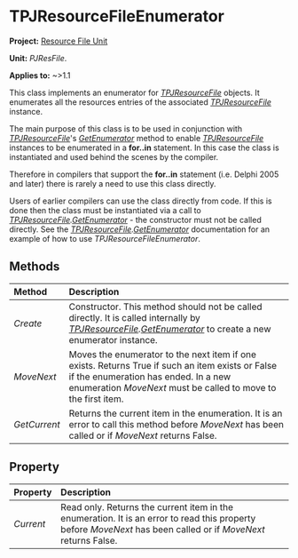 # TPJResourceFileEnumerator

**Project:** [Resource File Unit](../API.md)

**Unit:** _PJResFile_.

**Applies to:** ~>1.1

This class implements an enumerator for _[TPJResourceFile](./TPJResourceFile.md)_ objects. It enumerates all the resources entries of the associated _[TPJResourceFile](./TPJResourceFile.md)_ instance.

The main purpose of this class is to be used in conjunction with _[TPJResourceFile](./TPJResourceFile.md)_'s _[GetEnumerator](./TPJResourceFile-GetEnumerator.md)_ method to enable _[TPJResourceFile](./TPJResourceFile.md)_ instances to be enumerated in a **for..in** statement. In this case the class is instantiated and used behind the scenes by the compiler.

Therefore in compilers that support the **for..in** statement (i.e. Delphi 2005 and later) there is rarely a need to use this class directly.

Users of earlier compilers can use the class directly from code. If this is done then the class must be instantiated via a call to _[TPJResourceFile](./TPJResourceFile.md).[GetEnumerator](./TPJResourceFile-GetEnumerator.md)_ - the constructor must not be called directly. See the _[TPJResourceFile](./TPJResourceFile.md).[GetEnumerator](./TPJResourceFile-GetEnumerator.md)_ documentation for an example of how to use _TPJResourceFileEnumerator_.

## Methods ##

| **Method** | **Description** |
|:-----------|:----------------|
| _Create_ | Constructor. This method should not be called directly. It is called internally by _[TPJResourceFile](./TPJResourceFile.md).[GetEnumerator](./TPJResourceFile-GetEnumerator.md)_ to create a new enumerator instance. |
| _MoveNext_ | Moves the enumerator to the next item if one exists. Returns True if such an item exists or False if the enumeration has ended. In a new enumeration _MoveNext_ must be called to move to the first item. |
| _GetCurrent_ | Returns the current item in the enumeration. It is an error to call this method before _MoveNext_ has been called or if _MoveNext_ returns False. |

## Property ##

| **Property** | **Description** |
|:-------------|:----------------|
| _Current_ | Read only. Returns the current item in the enumeration. It is an error to read this property before _MoveNext_ has been called or if _MoveNext_ returns False. |